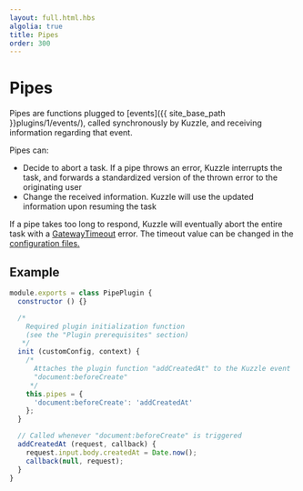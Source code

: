 ```yaml
---
layout: full.html.hbs
algolia: true
title: Pipes
order: 300
---
```



# Pipes

Pipes are functions plugged to [events]({{ site_base_path }}plugins/1/events/), called synchronously by Kuzzle, and receiving information regarding that event.

Pipes can:

* Decide to abort a task. If a pipe throws an error, Kuzzle interrupts the task, and forwards a standardized version of the thrown error to the originating user
* Change the received information. Kuzzle will use the updated information upon resuming the task

<div class="alert alert-warning">If a pipe takes too long to respond, Kuzzle will eventually abort the entire task with a <a href="{{ site_base_path }}plugins/1/errors/gatewaytimeouterror">GatewayTimeout</a> error. The timeout value can be changed in the <a href="{{ site_base_path }}guide/1/essentials/configuration">configuration files.</a></div>



## Example

```javascript
module.exports = class PipePlugin {
  constructor () {}

  /*
    Required plugin initialization function
    (see the "Plugin prerequisites" section)
   */
  init (customConfig, context) {
    /*
      Attaches the plugin function "addCreatedAt" to the Kuzzle event
      "document:beforeCreate"
     */
    this.pipes = {
      'document:beforeCreate': 'addCreatedAt'
    };
  }

  // Called whenever "document:beforeCreate" is triggered
  addCreatedAt (request, callback) {
    request.input.body.createdAt = Date.now();
    callback(null, request);
  }
}
```
